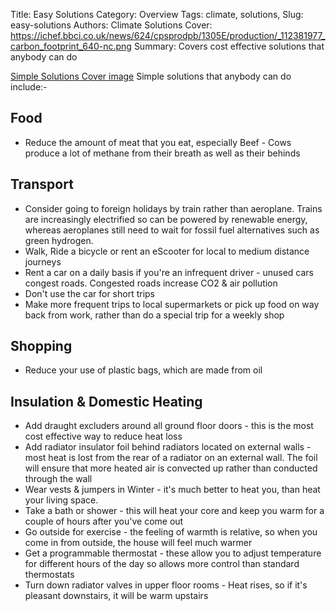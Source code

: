 Title: Easy Solutions
Category: Overview
Tags: climate, solutions, 
Slug: easy-solutions
Authors: Climate Solutions
Cover: https://ichef.bbci.co.uk/news/624/cpsprodpb/1305E/production/_112381977_carbon_footprint_640-nc.png
Summary: Covers cost effective solutions that anybody can do

[Simple Solutions Cover image](https://ichef.bbci.co.uk/news/624/cpsprodpb/1305E/production/_112381977_carbon_footprint_640-nc.png)
Simple solutions that anybody can do include:-

## Food
* Reduce the amount of meat that you eat, especially Beef - Cows produce a lot of methane from their breath as well as their behinds

## Transport
* Consider going to foreign holidays by train rather than aeroplane. Trains are increasingly electrified so can be powered by renewable energy, whereas aeroplanes still need to wait for fossil fuel alternatives such as green hydrogen.
* Walk, Ride a bicycle or rent an eScooter for local to medium distance journeys
* Rent a car on a daily basis if you're an infrequent driver - unused cars congest roads. Congested roads increase CO2 & air pollution
* Don't use the car for short trips
* Make more frequent trips to local supermarkets or pick up food on way back from work, rather than do a special trip for a weekly shop

## Shopping
* Reduce your use of plastic bags, which are made from oil

## Insulation & Domestic Heating
* Add draught excluders around all ground floor doors - this is the most cost effective way to reduce heat loss
* Add radiator insulator foil behind radiators located on external walls - most heat is lost from the rear of a radiator on an external wall. The foil will ensure that more heated air is convected up rather than conducted through the wall
* Wear vests & jumpers in Winter - it's much better to heat you, than heat your living space.
* Take a bath or shower - this will heat your core and keep you warm for a couple of hours after you've come out
* Go outside for exercise - the feeling of warmth is relative, so when you come in from outside, the house will feel much warmer
* Get a programmable thermostat - these allow you to adjust temperature for different hours of the day so allows more control than standard thermostats
* Turn down radiator valves in upper floor rooms - Heat rises, so if it's pleasant downstairs, it will be warm upstairs
